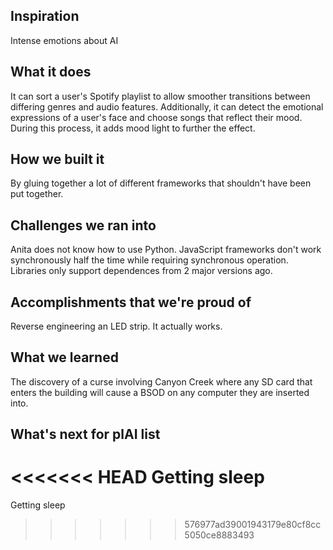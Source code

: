 ## Inspiration
Intense emotions about AI

## What it does
It can sort a user's Spotify playlist to allow smoother transitions between differing genres and audio features. Additionally, it can detect the emotional expressions of a user's face and choose songs that reflect their mood. During this process, it adds mood light to further the effect. 

## How we built it
By gluing together a lot of different frameworks that shouldn't have been put together. 

## Challenges we ran into
Anita does not know how to use Python. JavaScript frameworks don't work synchronously half the time while requiring synchronous operation. Libraries only support dependences from 2 major versions ago. 

## Accomplishments that we're proud of
Reverse engineering an LED strip. It actually works. 

## What we learned
The discovery of a curse involving Canyon Creek where any SD card that enters the building will cause a BSOD on any computer they are inserted into.

## What's next for plAI list
<<<<<<< HEAD
Getting sleep
=======
Getting sleep
>>>>>>> 576977ad39001943179e80cf8cc5050ce8883493
